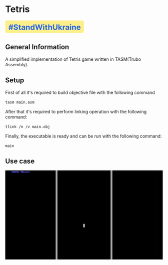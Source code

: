 # Tetris

[![StandWithUkraine](https://raw.githubusercontent.com/vshymanskyy/StandWithUkraine/main/badges/StandWithUkraine.svg)](https://github.com/vshymanskyy/StandWithUkraine/blob/main/docs/README.md)

## General Information

A simplified implementation of Tetris game written in TASM(Trubo Assembly).

## Setup

First of all it's required to build objective file with the following command
```shell
tasm main.asm
```

After that it's required to perform linking operation with the following command:
```shell
tlink /n /v main.obj
```

Finally, the executable is ready and can be run with the following command:
```shell
main
```

## Use case

![example](./docs/example.gif)